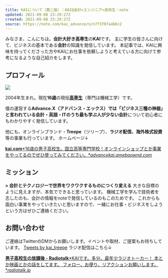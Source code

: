 ```yaml
---
title: KAIについて（第二版）｜KAI@会計×エンジニア×高校生｜note
updated: 2021-09-08 23:29:27Z
created: 2021-09-08 23:29:27Z
source: https://note.com/kai_advance/n/n7f3f07a4b6c2
---
```


みなさま、こんにちは。**会計大好き高専生**の**KAI**です。
主に学生の皆さんに向けて、ビジネスの基本である**会計**の知識を発信しています。
本記事では、KAIに興味を持ってくださった方やKAIにお仕事を依頼しようと考えている方に向けて参考になるような自己紹介をします。

## プロフィール

![](https://assets.st-note.com/production/uploads/images/60516134/picture_pc_2e46122ae991f13cb5347772be02d7aa.png?width=800)

2004年生まれ。現在**16歳**の現役[**高専生**](https://note.com/kai_advance/n/nd3a412eecc88)（専門は機械工学）です。

僕の運営する**Advance.X（アドバンス・エックス）**では「**ビジネス三種の神器**」と言われている会計・英語・ITのうち最も学ぶ人が少ない**会計**について初心者にもわかりやすく発信しています。

他にも、オンラインブランド・**Treepe**（ツリープ）、**ラジオ配信、海外株式投資**等の事業も行っています。
ホームページ↓

[**kai.com***16歳の男子高校生。国立高等専門学校！オンラインショップとか事業をやってるのでぜひ使ってみてください。**advancekai.amebaownd.com*](https://advancekai.amebaownd.com/)

## ミッション

**> 会計とテクノロジーで世界をワクワクするものにつくり変える**
大きな目標のように見えますが、本気でできると思っています。
機械工学を学んで技術者を志したのも、会計の情報をnoteで発信しているのもこのためです。
これからも面白い事業をやっていきたいと思いますので、一緒にお仕事・ビジネスをしようという方はぜひご連絡ください。

## お問い合わせ

ご連絡はTwitterのDMからお願いします。イベントや取材、ご提案もお待ちしています。
[Tweets by kai_treepe](https://twitter.com/kai_treepe?ref_src=twsrc%5Etfw)
ラジオ配信はこちら↓

[**男子高校生の放課後 - Radiotalk***KAIです。多分、最年少ラジオトーカー！ 本とか映画とかの話をしてます。 フォロー、お便り、リアクションお願いします。**radiotalk.jp*](https://radiotalk.jp/program/74187)